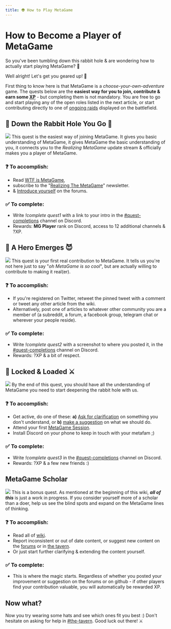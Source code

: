 ```yaml
---
title: 👽 How to Play MetaGame
---
```

# How to Become a Player of MetaGame

So you've been tumbling down this rabbit hole & are wondering how to actually start playing MetaGame? 🤔

Well alright! Let's get you geared up! 🤠

First thing to know here is that MetaGame is a *choose-your-own-adventure* game.
The quests below are the **easiest way for you to join, contribute & earn some [XP](xp.mdx)** - but completing them is not mandatory. You are free to go and start playing any of the open roles listed in the next article, or start contributing directly to one of [ongoing raids](navigation-board.md) displayed on the battlefield.

## 🎩 Down the Rabbit Hole You Go 🐇
![](https://www.thesixthaxis.com/wp-content/uploads/2020/03/DowntheRabbitHole-Hero500.jpg)
This quest is the easiest way of joining MetaGame.
It gives you basic understanding of MetaGame, it gives MetaGame the basic understanding of you, it connects you to the *Realizing MetaGame* update stream & officially makes you a player of MetaGame.
### ❓ To accomplish:
- Read [WTF is MetaGame](https://wiki.metagame.wtf/docs/handbook/wtf-is-metagame),
- subscribe to the "[Realizing The MetaGame](https://metagame.substack.com/)" newsletter.
- & [Introduce yourself](https://forum.metagame.wtf/t/who-are-you-really/142) on the forums.
### ✅ To complete:
- Write *!complete quest1* with a link to your intro in the [#quest-completions](https://discord.gg/TJWwFEs) channel on Discord.
- Rewards: **MG Player** rank on Discord, access to 12 additional channels & ?XP.

## 🙂 A Hero Emerges 😈
![](https://miro.medium.com/max/9664/1*JU7deLCU5l54IDbLwO5M2A.jpeg)
This quest is your first real contribution to MetaGame. It tells us you're not here just to say "*oh MetaGame is so cool*", but are actually willing to contribute to making it real(er).
### ❓ To accomplish:
- If you're registered on Twitter, retweet the pinned tweet with a comment or tweet any other article from the wiki.
- Alternatively, post one of articles to whatever other community you are a member of (a subreddit, a forum, a facebook group, telegram chat or wherever your people reside).
### ✅ To complete:
- Write *!complete quest2* with a screenshot to where you posted it, in the [#quest-completions](https://discord.gg/TJWwFEs) channel on Discord.
- Rewards: ?XP & a bit of respect.

## 🏹 Locked & Loaded ⚔️
![](https://api.time.com/wp-content/uploads/2015/04/ff14-dark-knight.jpg)
By the end of this quest, you should have all the understanding of MetaGame you need to start deepening the rabbit hole with us.
### ❓ To accomplish:
- Get active, do one of these:
**a)** [Ask for clarification](https://forum.metagame.wtf/t/questions-questions-answers/145/3) on something you don't understand,
or **b)**  [make a suggestion](https://forum.metagame.wtf/t/suggestions-thread-i-think-we-should/141/4) on what we should do.
- Attend your first [MetaGame Session](https://calendar.google.com/calendar?cid=bmloNTlrdGdhZm1tNjRlZDRxazZ1ZTh2djRAZ3JvdXAuY2FsZW5kYXIuZ29vZ2xlLmNvbQ).
- Install Discord on your phone to keep in touch with your metafam ;)
### ✅ To complete:
- Write *!complete quest3* in the [#quest-completions](https://discord.gg/TJWwFEs) channel on Discord.
- Rewards: ?XP & a few new friends :)

## MetaGame Scholar
![](https://cdnb.artstation.com/p/assets/images/images/000/041/645/large/09.jpg?1398600089)
This is a bonus quest. As mentioned at the beginning of this wiki, ***all of this*** is just a work in progress. If you consider yourself more of a scholar than a doer, help us see the blind spots and expand on the MetaGame lines of thinking.
### ❓ To accomplish:
- Read all of [wiki](https://wiki.metagame.wtf/).
- Report inconsistent or out of date content, or suggest new content on the [forums](https://forum.metagame.wtf/t/i-think-we-should/141) or in [the tavern](https://discord.gg/axebUqq).
- Or just start further clarifying & extending the content yourself.
### ✅ To complete:
- This is where the magic starts. Regardless of whether you posted your improvement or suggestion on the forums or on github - if other players find your contribution valuable, you will automatically be rewarded XP.


## Now what?
Now you try wearing some hats and see which ones fit you best :)
Don't hesitate on asking for help in [#the-tavern](https://discord.gg/axebUqq).
Good luck out there! :crossed_swords:
